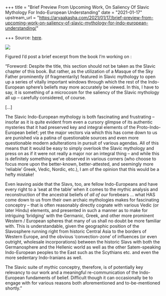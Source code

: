 +++
title = "Brief Preview From Upcoming Work, On Saliency Of Slavic Mythology For Indo-European Understanding"
date = "2021-01-17"
upstream_url = "https://aryaakasha.com/2021/01/17/brief-preview-from-upcoming-work-on-saliency-of-slavic-mythology-for-indo-european-understanding/"

+++
Source: [here](https://aryaakasha.com/2021/01/17/brief-preview-from-upcoming-work-on-saliency-of-slavic-mythology-for-indo-european-understanding/).

![](https://aryaakasha.files.wordpress.com/2021/01/owl-fire-forest-the-sorcerer-wallpaper-preview.jpg?w=728)

Figured I’d post a brief excerpt from the book I’m working on :

“Foreword: Despite the title, this section should not be taken as the
Slavic chapter of this book. But rather, as the utilization of a Masque
of the Sky Father prominently (if fragmentarily) featured in Slavic
mythology to open up a series of vitally important windows through which
the rest of the Indo-European sphere’s beliefs may more accurately be
viewed. In this, I have to say, it is something of a microcosm for the
saliency of the Slavic mythology all up – carefully considered, of
course.

\[…\]

The Slavic Indo-European mythology is both fascinating and frustrating –
insofar as it is quite evident from even a cursory glimpse of its
authentic mysteries that it had preserved key and integral elements of
the Proto-Indo-European belief; yet the major vectors via which this has
come down to us are punished via a patina of questionable sources and
even more questionable modern adulterations in pursuit of various
agendas. All of this means that it would be easy to simply overlook the
Slavic mythology and press on as if it were not really a major nor an
integral thing – and while this is definitely something we’ve observed
in various corners (who choose to focus more upon the better-known,
better-attested, and seemingly more ‘reliable’ Greek, Vedic, Nordic,
etc.), I am of the opinion that this would be a hefty mistake!

Even leaving aside that the Slavs, too, are fellow Indo-Europeans and
have every right to a ‘seat at the table’ when it comes to the mythic
analysis and reconstruction of the ancestral beliefs of *all of our*
forebears … what HAS come down to us from their own archaic mythologies
makes for fascinating conceptry – that is often reasonably directly
cognate with various Vedic (or later Hindu) elements, and presented in
such a manner as to make for intriguing ‘bridging’ with the Germanic,
Greek, and other more prominent Western / European spheres that many of
us shall no doubt be more familiar with. This is understandable, given
the geographic position of the Slavosphere running right from historic
Central Asia to the borders of Western Europe, and the obvious
‘convection-zone’ of influences (or even outright, wholesale
incorporations) between the historic Slavs with both the Germanosphere
and the Hellenic world as well as the other Satem-speaking Indo-European
peoples to the East such as the Scythians etc. and even the more
sedentary Indo-Iranians as well.

The Slavic suite of mythic conceptry, therefore, is of potentially key
relevancy to our work and a meaningful re-communication of the
Indo-European fundaments of belief. Difficult though it can occasionally
be to engage with for various reasons both aforementioned and
to-be-mentioned shortly.”
